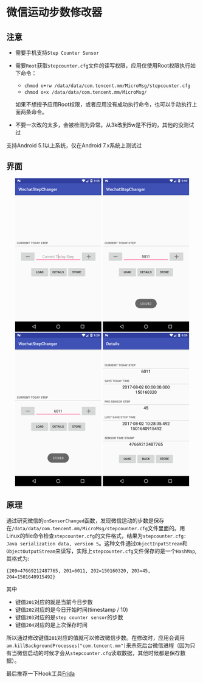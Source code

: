 # 微信运动步数修改器


## 注意

- 需要手机支持`Step Counter Sensor`

- 需要`Root`获取`stepcounter.cfg`文件的读写权限，应用仅使用Root权限执行如下命令：
    - `chmod o+rw /data/data/com.tencent.mm/MicroMsg/stepcounter.cfg`
    - `chmod o+x /data/data/com.tencent.mm/MicroMsg/`
    
    如果不想授予应用Root权限，或者应用没有成功执行命令，也可以手动执行上面两条命令。

- 不要一次改的太多，会被检测为异常。从3k改到5w是不行的，其他的没测试过

支持Android 5.1以上系统，仅在Android 7.x系统上测试过

## 界面

<div align="center">
    <img src="images/MainActivity.png" width="45%" title="主界面" alt="主界面" />
    <img src="images/Load.png" width="45%"  title="加载" alt="加载" />
    <img src="images/Store.png" width="45%" title="保存" alt="保存" />
    <img src="images/DetailsActivity.png" width="45%" title="详细界面" alt="详细界面" />
</div>

## 原理

通过研究微信的`onSensorChanged`函数，发现微信运动的步数是保存在`/data/data/com.tencent.mm/MicroMsg/stepcounter.cfg`文件里面的。用Linux的file命令检查`stepcounter.cfg`的文件格式，结果为`stepcounter.cfg: Java serialization data, version 5`。这种文件通过`ObjectInputStream`和`ObjectOutputStream`来读写，实际上`stepcounter.cfg`文件保存的是一个`HashMap`, 其格式为:
```
{209=47669212487765, 201=6011, 202=150160320, 203=45, 204=1501640915492}
```
其中
- 键值`201`对应的就是当前今日步数
- 键值`202`对应的是今日开始时间(timestamp / 10)
- 键值`203`对应的是`step counter sensor`的步数
- 键值`204`对应的是上次保存时间

所以通过修改键值`201`对应的值就可以修改微信步数。在修改时，应用会调用`am.killBackgroundProcesses("com.tencent.mm")`来杀死后台微信进程（因为只有当微信启动的时候才会从`stepcounter.cfg`读取数据，其他时候都是保存数据）。

最后推荐一下Hook工具[Frida](https://github.com/frida)

